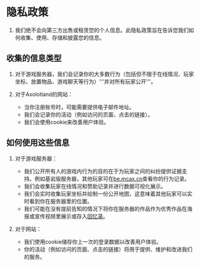 # 隐私政策

1. 我们绝不会向第三方出售或租赁您的个人信息。此隐私政策旨在告诉您我们如何收集、使用、存储和披露您的信息。

## 收集的信息类型

1. 对于游戏服务器，我们会记录你的大多数行为（包括但不限于在线情况、玩家坐标、放置物品、游戏聊天等行为）'''并对所有玩家公开'''。

2. 对于Axolotland的网站：
   - 当你注册账号时，可能需要提供电子邮件地址。
   - 我们会记录你的活动（例如访问的页面、点击的链接）。
   - 我们会使用cookie来改善用户体验。

## 如何使用这些信息

1. 对于游戏服务器：
   - 我们公开所有人的游戏内行为的目的在于为玩家之间的纠纷提供证据支持。例如基岩版服务器，其他玩家可在[be.mcax.cn](https://be.mcax.cn)查看你的行为记录。
   - 我们会收集玩家在线情况和赞助记录并进行数据可视化展示。
   - 我们会实时收集玩家坐标并绘制一份公开地图，这意味着其他玩家可以实时看到你在服务器里的位置。
   - 我们可能在没有提前告知的情况下将你在服务器的作品作为优秀作品在海报或宣传视频里展示或存入[回忆录](https://img.mcax.cn)。

2. 对于网站：
   - 我们使用cookie储存你上一次的登录数据以改善用户体验。
   - 你的活动（例如访问的页面、点击的链接）将用于提供、维护和改进我们的服务。